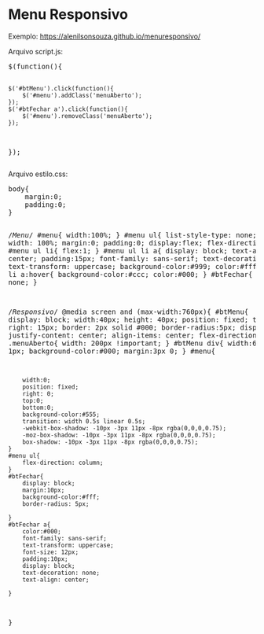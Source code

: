 <h1>Menu Responsivo</h1>

Exemplo: https://alenilsonsouza.github.io/menuresponsivo/

<p>Arquivo script.js:</p>
<pre>
$(function(){

    $('#btMenu').click(function(){
        $('#menu').addClass('menuAberto');
    });
    $('#btFechar a').click(function(){
        $('#menu').removeClass('menuAberto');
    });
});
</pre>

<p>Arquivo estilo.css:</p>
<pre>
body{
    margin:0;
    padding:0;
}

/*Menu*/
#menu{
    width:100%;
}
#menu ul{
    list-style-type: none;
    width: 100%;
    margin:0;
    padding:0;
    display:flex;
    flex-direction: row;
}
#menu ul li{
    flex:1;
}
#menu ul li a{
    display: block;
    text-align: center;
    padding:15px;
    font-family: sans-serif;
    text-decoration: none;
    text-transform: uppercase;
    background-color:#999;
    color:#fff;
}
#menu ul li a:hover{
    background-color:#ccc;
    color:#000;
}
#btFechar{
    display: none;
}


/*Responsivo*/
@media screen and (max-width:760px){
    #btMenu{
        display: block;
        width:40px;
        height: 40px;
        position: fixed;
        top:15px;
        right: 15px;
        border: 2px solid #000;
        border-radius:5px;
        display: flex;
        justify-content: center;
        align-items: center;
        flex-direction: column
    }
    .menuAberto{
        width: 200px !important;
    }
    #btMenu div{
        width:60%;
        height: 1px;
        background-color:#000;
        margin:3px 0;
    }
    #menu{
        
        width:0;
        position: fixed;
        right: 0;
        top:0;
        bottom:0;
        background-color:#555;
        transition: width 0.5s linear 0.5s;
        -webkit-box-shadow: -10px -3px 11px -8px rgba(0,0,0,0.75);
        -moz-box-shadow: -10px -3px 11px -8px rgba(0,0,0,0.75);
        box-shadow: -10px -3px 11px -8px rgba(0,0,0,0.75);
    }
    #menu ul{
        flex-direction: column;
    }
    #btFechar{
        display: block;
        margin:10px;
        background-color:#fff;
        border-radius: 5px;

    }
    #btFechar a{
        color:#000;
        font-family: sans-serif;
        text-transform: uppercase;
        font-size: 12px;
        padding:10px;
        display: block;
        text-decoration: none;
        text-align: center;

    }
}
</pre>
